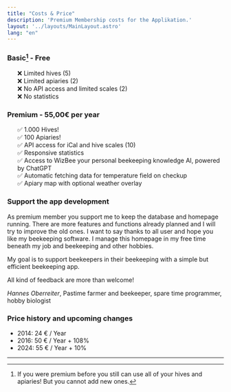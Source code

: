 ```yaml
---
title: "Costs & Price"
description: 'Premium Membership costs for the Applikation.'
layout: '../layouts/MainLayout.astro'
lang: "en"
---
```


### Basic[^1] - Free

<ul style="list-style: none">
    <li>❌ Limited hives (5)</li>
    <li>❌ Limited apiaries (2)</li>
    <li>❌ No API access and limited scales (2)</li>
    <li>❌ No statistics</li>
</ul>

### Premium - 55,00€ per year

<ul style="list-style: none">
    <li>✅ 1.000 Hives!</li>
    <li>✅ 100 Apiaries!</li>
    <li>✅ API access for iCal and hive scales (10)</li>
    <li>✅ Responsive statistics</li>
    <li>✅ Access to WizBee your personal beekeeping knowledge AI, powered by ChatGPT</li>
    <li>✅ Automatic fetching data for temperature field on checkup</li>
    <li>✅ Apiary map with optional weather overlay</li>
</ul>

### Support the app development

As premium member you support me to keep the database and homepage running. There are more features and functions already planned and I will try to improve the old ones. I want to say thanks to all user and hope you like my beekeeping software. I manage this homepage in my free time beneath my job and beekeeping and other hobbies.

My goal is to support beekeepers in their beekeeping with a simple but efficient beekeeping app.

All kind of feedback are more than welcome!

_Hannes Oberreiter_, Pastime farmer and beekeeper, spare time programmer, hobby biologist

### Price history and upcoming changes

- 2014: 24 € / Year
- 2016: 50 € / Year + 108%
- 2024: 55 € / Year + 10%

<hr/>

[^1]: If you were premium before you still can use all of your hives and apiaries! But you cannot add new ones.
